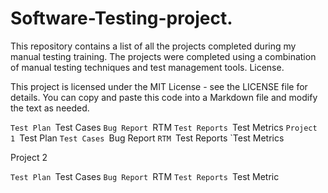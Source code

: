 # Software-Testing-project.
This repository contains a list of all the projects completed during my manual testing training. The projects were completed using a combination of manual testing techniques and test management tools.
License.

This project is licensed under the MIT License - see the LICENSE file for details. You can copy and paste this code into a Markdown file and modify the text as needed.

`Test Plan
`Test Cases
`Bug Report
`RTM
`Test Reports
`Test Metrics
`Project 1
`Test Plan
`Test Cases
`Bug Report
`RTM
`Test Reports
`Test Metrics


Project 2


`Test Plan
`Test Cases
`Bug Report
`RTM
`Test Reports
`Test Metric

